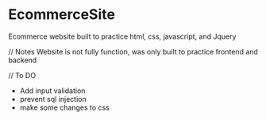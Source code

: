 # EcommerceSite
Ecommerce website built to practice html, css, javascript, and Jquery

// Notes
Website is not fully function, was only built to practice frontend and backend

// To DO
* Add input validation
* prevent sql injection
* make some changes to css
